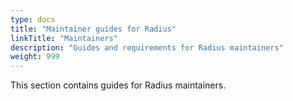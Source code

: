 ```yaml
---
type: docs
title: "Maintainer guides for Radius"
linkTitle: "Maintainers"
description: "Guides and requirements for Radius maintainers"
weight: 999
---
```


This section contains guides for Radius maintainers.

